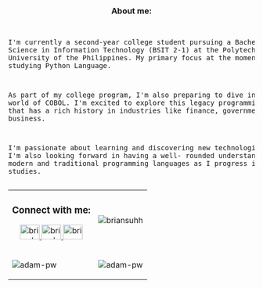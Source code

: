 <h3 align="center">About me:</h3>
<pre align="left">

I'm currently a second-year college student pursuing a Bachelor of Science in Information Technology (BSIT 2-1) 
at the Polytechnic University of the Philippines. My primary focus at the moment is studying Python Language.

As part of my college program, I'm also preparing to dive into the world of COBOL. I'm excited to explore this 
legacy programming language that has a rich history in industries like finance, government and business.

I'm passionate about learning and discovering new technologies, and I'm also looking forward in having a well-
rounded understanding of both modern and traditional programming languages as I progress in my studies.
</pre>



<table>
  <tr>
    <td>
      <h3 align="center">Connect with me:</h3>
      <p align="center">
        <a href="https://www.linkedin.com/in/brisebas/" target="blank">
          <img src="https://raw.githubusercontent.com/rahuldkjain/github-profile-readme-generator/master/src/images/icons/Social/linked-in-alt.svg"
            alt="brisebas" height="30" width="40" />
        </a>
        <a href="https://www.facebook.com/brisebas" target="blank">
          <img src="https://raw.githubusercontent.com/rahuldkjain/github-profile-readme-generator/master/src/images/icons/Social/facebook.svg"
            alt="brisebas" height="30" width="40" />
        </a>
        <a href="https://www.instagram.com/briansuhh/" target="blank">
          <img src="https://raw.githubusercontent.com/rahuldkjain/github-profile-readme-generator/master/src/images/icons/Social/instagram.svg"
            alt="briansuhh" height="30" width="40" />
        </a>
      </p>
  </td> 
         <td>
      <p align="center">
        <img align="center"
          src="https://github-readme-stats.vercel.app/api/top-langs?username=briansuhh&show_icons=true&locale=en&bg_color=0d1117&text_color=ffffff&layout=compact"
          alt="briansuhh" 
          bg_color=#808080/>
      </p>
    </td>
  </tr>

  <tr>
  <td>
    <p>
      <img align="center" src="https://github-readme-streak-stats.herokuapp.com/?user=briansuhh&theme=dark&background=0d1117&date_format=M%20j%5B%2C%20Y%5D" alt="adam-pw" />
    </p>
  </td>

  <td>
      <p>
        <img align="center" src="https://github-readme-stats.vercel.app/api?username=briansuhh&show_icons=true&locale=en&bg_color=0d1117&text_color=ffffff&repo=convoychat"
          alt="adam-pw" />
      </p>
    </td>
  </tr>
  
</table>
